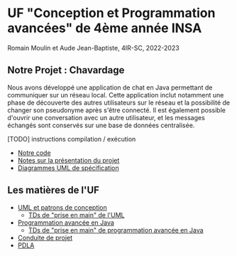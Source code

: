 # UF "Conception et Programmation avancées" de 4ème année INSA 

Romain Moulin et Aude Jean-Baptiste, 4IR-SC, 2022-2023

## Notre Projet : Chavardage 
Nous avons développé une application de chat en Java permettant de communiquer sur un réseau local. 
Cette application inclut notamment une phase de découverte des autres utilisateurs sur le réseau et la possibilité de changer son pseudonyme après s'être connecté.
Il est également possible d'ouvrir une conversation avec un autre utilisateur, et les messages échangés sont conservés sur une base de données centralisée. 

[TODO] instructions compilation / exécution 

  - [Notre code](./Projet/)
  - [Notes sur la présentation du projet](./notes_présentation.md)  
  - [Diagrammes UML de spécification](./UML/Images)  

## Les matières de l'UF 

  - [UML et patrons de conception](https://moodle.insa-toulouse.fr/course/view.php?id=1283)
	- [TDs de "prise en main" de l'UML](./TD/TDs_UML) 
  - [Programmation avancée en Java](https://moodle.insa-toulouse.fr/course/view.php?id=1228) 
	- [TDs de "prise en main" de programmation avancée en Java](./TD/TDs_Java)
  - [Conduite de projet](https://moodle.insa-toulouse.fr/course/view.php?id=1759) 
  - [PDLA](https://moodle.insa-toulouse.fr/course/view.php?id=1758)
